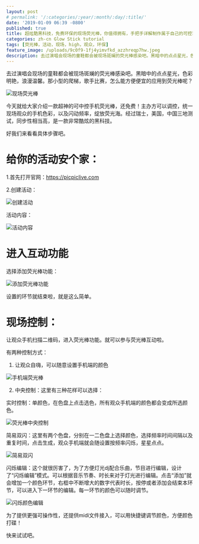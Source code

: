 ```yaml
---
layout: post
# permalink: '/:categories/:year/:month/:day/:title/'
date: '2019-01-09 06:39 -0800'
published: true
title: 超炫酷黑科技，免费环保的现场荧光棒，你值得拥有，手把手详解制作属于自己的可控现场观众荧光棒
categories: zh-cn Glow Stick tutorial
tags: [荧光棒，活动，现场，high，观众，环保]
feature_image: /uploads/9c0f9-1fj4yimvfkd_azzhreqp7hw.jpeg
description: 去过演唱会现场的童鞋都会被现场斑斓的荧光棒感染吧。黑暗中的点点星光，色彩明艳，浪漫温馨。那小型的爬梯，歌手比赛，怎么能方便便宜的应用到荧光棒呢？今天就给大家介绍一款超神的可中控手机荧光棒。
---
```

去过演唱会现场的童鞋都会被现场斑斓的荧光棒感染吧。黑暗中的点点星光，色彩明艳，浪漫温馨。那小型的爬梯，歌手比赛，怎么能方便便宜的应用到荧光棒呢？


![现场荧光棒]({{site.baseurl}}/uploads/9c0f9-1fj4yimvfkd_azzhreqp7hw.jpeg)



今天就给大家介绍一款超神的可中控手机荧光棒，还免费！主办方可以调控，统一现场观众的手机色彩，以及闪动频率，绽放荧光海。经过瑞士，美国，中国三地测试，同步性相当高，是一款非常酷炫的黑科技。



好我们来看看具体步骤吧。


# 给你的活动安个家：


1.首先打开官网：https://picpiclive.com

2.创建活动：

![创建活动]({{site.baseurl}}/uploads/img_5612-1.png)


活动内容：

![活动内容]({{site.baseurl}}/uploads/14320741-96799ce82a28f465-1.png)



# 进入互动功能


选择添加荧光棒功能：


![添加荧光棒功能]({{site.baseurl}}/uploads/screenshot-picpiclive.com-2019.01.08-22-06-28.png)



设置的环节就结束啦，就是这么简单。


# 现场控制：


让观众手机扫描二维码，进入荧光棒功能。就可以参与荧光棒互动啦。


有两种控制方式：

1. 让观众自嗨，可以随意设置手机端的颜色


![手机端荧光棒]({{site.baseurl}}/uploads/Glow_Stick_Client_CN@0.5x.0d1dd62923a3ee4b6c9776b2e83d7cbb.bltast.png)



2. 中央控制：这里有三种花样可以选择：


实时控制：单颜色，在色盘上点击选色，所有观众手机端的颜色都会变成所选颜色。


![荧光棒中央控制]({{site.baseurl}}/uploads/screenshot-picpiclive.com-2019.01.08-22-18-53.png)



简易双闪：这里有两个色盘，分别在一二色盘上选择颜色，选择频率时间间隔以及重复时间，点击生成，观众手机端就会随设置按频率闪烁，星星点点。


![简易双闪]({{site.baseurl}}/uploads/screenshot-picpiclive.com-2019.01.08-22-24-14.png)



闪烁编辑：这个就很厉害了，为了方便灯光dj配合乐曲，节目进行编辑，设计了“闪烁编辑”模式。可以根据音乐节奏、时长来对于灯光进行编辑。点击“添加”就会增加一个颜色环节，右框中不断增大的数字代表时长，按停或者添加会结束本环节，可以进入下一环节的编辑。每一环节的颜色可以随时调节。


![闪烁颜色编辑]({{site.baseurl}}/uploads/screenshot-picpiclive.com-2019.01.08-22-30-42.png)



为了提供更强可操作性，还提供midi文件接入，可以用快捷键调节颜色，方便颜色打碟！


快来试试吧。
